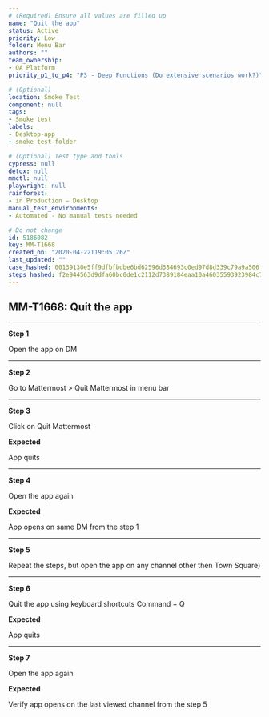 ```yaml
---
# (Required) Ensure all values are filled up
name: "Quit the app"
status: Active
priority: Low
folder: Menu Bar
authors: ""
team_ownership: 
- QA Platform
priority_p1_to_p4: "P3 - Deep Functions (Do extensive scenarios work?)"

# (Optional)
location: Smoke Test
component: null
tags: 
- Smoke test
labels: 
- Desktop-app
- smoke-test-folder

# (Optional) Test type and tools
cypress: null
detox: null
mmctl: null
playwright: null
rainforest: 
- in Production — Desktop
manual_test_environments: 
- Automated - No manual tests needed

# Do not change
id: 5186082
key: MM-T1668
created_on: "2020-04-22T19:05:26Z"
last_updated: ""
case_hashed: 00139130e5ff9dfbfbdbe6bd62596d384693c0ed97d8d339c79a9a506f2870a7f837242a560a4a92da6f6a7a56fb9dd8
steps_hashed: f2e944563d9dfa60bc0de1c2112d7389184eaa10a46035593923984c7ef65ef9cf0cb8bdede781b53806fa0eb87afb79
---
```


<!-- (Auto-generated) Based on frontmatter's "key" and "name" -->

## MM-T1668: Quit the app

---

**Step 1**

Open the app on DM

---

**Step 2**

Go to Mattermost > Quit Mattermost in menu bar

---

**Step 3**

Click on Quit Mattermost

**Expected**

App quits

---

**Step 4**

Open the app again

**Expected**

App opens on same DM from the step 1

---

**Step 5**

Repeat the steps, but open the app on any channel other then Town Square)

---

**Step 6**

Quit the app using keyboard shortcuts Command + Q

**Expected**

App quits

---

**Step 7**

Open the app again

**Expected**

Verify app opens on the last viewed channel from the step 5
